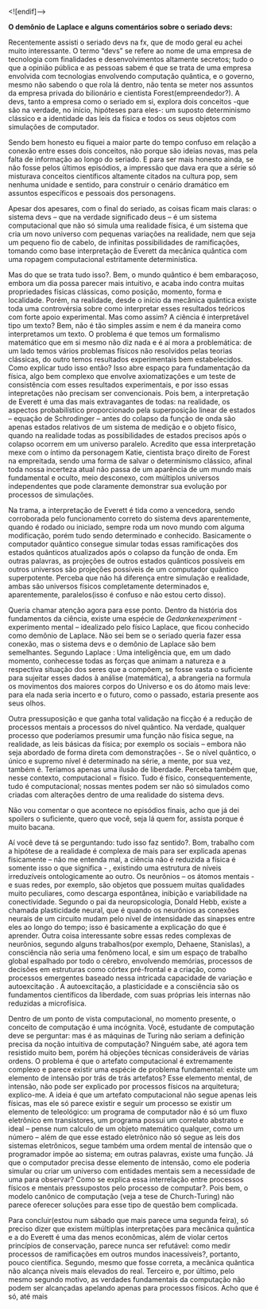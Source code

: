 <![endif]-->

**O demônio de Laplace e alguns comentários sobre o seriado devs:**

Recentemente assisti o seriado devs na fx, que de modo geral eu achei muito interessante. O termo “devs” se refere ao nome de uma empresa de tecnologia com finalidades e desenvolvimentos altamente secretos; tudo o que a opinião pública e as pessoas sabem é que se trata de uma empresa envolvida com tecnologias envolvendo computação quântica, e o governo, mesmo não sabendo o que rola lá dentro, não tenta se meter nos assuntos da empresa privada do bilionário e cientista Forest(empreendedor?). A devs, tanto a empresa como o seriado em si, explora dois conceitos -que são na verdade, no início, hipóteses para eles-: um suposto determinismo clássico e a identidade das leis da física e todos os seus objetos com simulações de computador.

Sendo bem honesto eu fiquei a maior parte do tempo confuso em relação a conexão entre esses dois conceitos, não porque são ideias novas, mas pela falta de informação ao longo do seriado. E para ser mais honesto ainda, se não fosse pelos últimos episódios, a impressão que dava era que a série só misturava conceitos científicos altamente citados na cultura pop, sem nenhuma unidade e sentido, para construir o cenário dramático em assuntos específicos e pessoais dos personagens.

Apesar dos apesares, com o final do seriado, as coisas ficam mais claras: o sistema devs – que na verdade significado deus – é um sistema computacional que não só simula uma realidade física, é um sistema que cria um novo universo com pequenas variações na realidade, nem que seja um pequeno fio de cabelo, de infinitas possibilidades de ramificações, tomando como base interpretação de Everett da mecânica quântica com uma ropagem computacional estritamente determinística.

Mas do que se trata tudo isso?. Bem, o mundo quântico é bem embaraçoso, embora um dia possa parecer mais intuitivo, e acaba indo contra muitas propriedades físicas clássicas, como posição, momento, forma e localidade. Porém, na realidade, desde o início da mecânica quântica existe toda uma controvérsia sobre como interpretar esses resultados teóricos com forte apoio experimental. Mas como assim? A ciência é interpretável tipo um texto? Bem, não é tão simples assim e nem é da maneira como interpretamos um texto. O problema é que temos um formalismo matemático que em si mesmo não diz nada e é aí mora a problemática: de um lado temos vários problemas físicos não resolvidos pelas teorias clássicas, do outro temos resultados experimentais bem estabelecidos. Como explicar tudo isso então? Isso abre espaço para fundamentação da física, algo bem complexo que envolve axiomatizações e um teste de consistência com esses resultados experimentais, e por isso essas intepretações não precisam ser convencionais. Pois bem, a interpretação de Everett é uma das mais extravagantes de todas: na realidade, os aspectos probabilístico proporcionado pela superposição linear de estados – equação de Schrodinger – antes do colapso da função de onda são apenas estados relativos de um sistema de medição e o objeto físico, quando na realidade todas as possibilidades de estados precisos após o colapso ocorrem em um universo paralelo. Acredito que essa interpretação mexe com o íntimo da personagem Katie, cientista braço direito de Forest na empreitada, sendo uma forma de salvar o determinismo clássico, afinal toda nossa incerteza atual não passa de um aparência de um mundo mais fundamental e oculto, meio desconexo, com múltiplos universos independentes que pode claramente demonstrar sua evolução por processos de simulações.

Na trama, a interpretação de Everett é tida como a vencedora, sendo corroborada pelo funcionamento correto do sistema devs aparentemente, quando é rodado ou iniciado, sempre roda um novo mundo com alguma modificação, porém tudo sendo determinado e conhecido. Basicamente o computador quântico consegue simular todas essas ramificações dos estados quânticos atualizados após o colapso da função de onda. Em outras palavras, as projeções de outros estados quânticos possíveis em outros universos são projeções possíveis de um computador quântico superpotente. Perceba que não há diferença entre simulação e realidade, ambas são universos físicos completamente determinados e, aparentemente, paralelos(isso é confuso e não estou certo disso).

Queria chamar atenção agora para esse ponto. Dentro da história dos fundamentos da ciência, existe uma espécie de _Gedankenexperiment_ -experimento mental – idealizado pelo físico Laplace, que ficou conhecido como demônio de Laplace. Não sei bem se o seriado queria fazer essa conexão, mas o sistema devs e o demônio de Laplace são bem semelhantes. Segundo Laplace : Uma inteligência que, em um dado momento, conhecesse todas as forças que animam a natureza e a respectiva situação dos seres que a compõem, se fosse vasta o suficiente para sujeitar esses dados à análise (matemática), a abrangeria na formula os movimentos dos maiores corpos do Universo e os do átomo mais leve: para ela nada seria incerto e o futuro, como o passado, estaria presente aos seus olhos.

Outra pressuposição e que ganha total validação na ficção é a redução de processos mentais a processos do nível quântico. Na verdade, qualquer processo que poderíamos presumir uma função não física segue, na realidade, as leis básicas da física; por exemplo os sociais – embora não seja abordado de forma direta com demonstrações -. Se o nível quântico, o único e supremo nível é determinado na série, a mente, por sua vez, também é. Teríamos apenas uma ilusão de liberdade. Perceba também que, nesse contexto, computacional = físico. Tudo é físico, consequentemente, tudo é computacional; nossas mentes podem ser não só simulados como criadas com alterações dentro de uma realidade do sistema devs.

Não vou comentar o que acontece no episódios finais, acho que já dei spoilers o suficiente, quero que você, seja lá quem for, assista porque é muito bacana.

Aí você deve tá se perguntando: tudo isso faz sentido?. Bom, trabalho com a hipótese de a realidade é complexa de mais para ser explicada apenas fisicamente – não me entenda mal, a ciência não é reduzida a física é somente isso o que significa - , existindo uma estrutura de níveis irreduzíveis ontologicamente ao outro. Os neurônios – os átomos mentais - e suas redes, por exemplo, são objetos que possuem muitas qualidades muito peculiares, como descarga espontânea, inibição e variabilidade na conectividade. Segundo o pai da neuropsicologia, Donald Hebb, existe a chamada plasticidade neural, que é quando os neurônios as conexões neurais de um circuito mudam pelo nível de intensidade das sinapses entre eles ao longo do tempo; isso é basicamente a explicação do que é aprender. Outra coisa interessante sobre essas redes complexas de neurônios, segundo alguns trabalhos(por exemplo, Dehaene, Stanislas), a consciência não seria uma fenômeno local, e sim um espaço de trabalho global espalhado por todo o cérebro, envolvendo memórias, processos de decisões em estruturas como córtex pré-frontal e a criação, como processos emergentes baseado nessa intricada capacidade de variação e autoexcitação . A autoexcitação, a plasticidade e a consciência são os fundamentos científicos da liberdade, com suas próprias leis internas não reduzidas a microfísica.

Dentro de um ponto de vista computacional, no momento presente, o conceito de computação é uma incógnita. Você, estudante de computação deve se perguntar: mas é as máquinas de Turing não seriam a definição precisa da noção intuitiva de computação? Ninguém sabe, até agora tem resistido muito bem, porém há objeções técnicas consideráveis de várias ordens. O problema é que o artefato computacional é extremamente complexo e parece existir uma espécie de problema fundamental: existe um elemento de intensão por trás de trás artefatos? Esse elemento mental, de intensão, não pode ser explicado por processos físicos na arquitetura; explico-me. A ideia é que um artefato computacional não segue apenas leis físicas, mas ele só parece existir e seguir um processo se existir um elemento de teleológico: um programa de computador não é só um fluxo eletrônico em transistores, um programa possui um correlato abstrato e ideal – pense num calculo de um objeto matemático qualquer, como um número – além de que esse estado eletrônico não só segue as leis dos sistemas eletrônicos, segue também uma ordem mental de intensão que o programador impõe ao sistema; em outras palavras, existe uma função. Já que o computador precisa desse elemento de intensão, como ele poderia simular ou criar um universo com entidades mentais sem a necessidade de uma para observar? Como se explica essa interrelação entre processos físicos e mentais pressupostos pelo processo de computar?. Pois bem, o modelo canônico de computação (veja a tese de Church-Turing) não parece oferecer soluções para esse tipo de questão bem complicada.

Para concluir(estou num sábado que mais parece uma segunda feira), só preciso dizer que existem múltiplas interpretações para mecânica quântica e a do Everett é uma das menos econômicas, além de violar certos princípios de conservação, parece nunca ser refutável: como medir processos de ramificações em outros mundos inacessíveis?, portanto, pouco científica. Segundo, mesmo que fosse correta, a mecânica quântica não alcança níveis mais elevados do real. Terceiro e, por último, pelo mesmo segundo motivo, as verdades fundamentais da computação não podem ser alcançadas apelando apenas para processos físicos. Acho que é só, até mais
